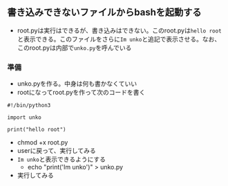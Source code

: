 ## 書き込みできないファイルからbashを起動する
- root.pyは実行はできるが、書き込みはできない。このroot.pyは`hello root`と表示できる。このファイルをさらに`Im unko`と追記で表示させる。なお、このroot.pyは内部で`unko.py`を呼んでいる
### 準備
- unko.pyを作る。中身は何も書かなくていい
- rootになってroot.pyを作って次のコードを書く
```
#!/bin/python3

import unko

print("hello root")
```
- chmod +x root.py
- userに戻って、実行してみる
- `Im unko`と表示できるようにする
  - echo "print('Im unko')" > unko.py 
- 実行してみる
